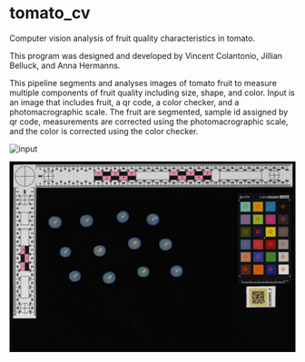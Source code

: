 # tomato_cv
Computer vision analysis of fruit quality characteristics in tomato.

This program was designed and developed by Vincent Colantonio, Jillian Belluck, and Anna Hermanns.

This pipeline segments and analyses images of tomato fruit to measure multiple components of fruit quality including size, shape, and color. Input is an image that includes fruit, a qr code, a color checker, and a photomacrographic scale. The fruit are segmented, sample id assigned by qr code, measurements are corrected using the photomacrographic scale, and the color is corrected using the color checker.

![input](./figs/S23_IMG_02117.JPG)

![proof](./figs/S23_IMG_02117_proof.jpg)
